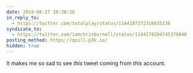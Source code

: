 ```yaml
---
date: 2019-06-27 10:38:36
in_reply_to:
  - https://twitter.com/totalplay/status/1144107372316635136
syndicate_to:
  - https://twitter.com/iamchrisburnell/status/1144178204745379840
posting_method: https://quill.p3k.io/
hidden: true
---
```


It makes me so sad to see _this_ tweet coming from _this_ account.

